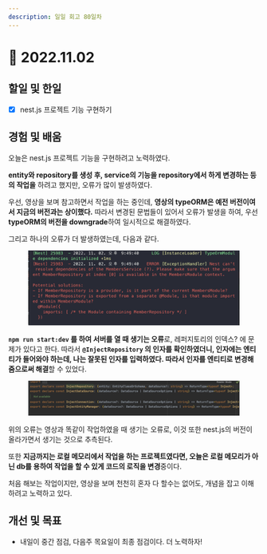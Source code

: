 ```yaml
---
description: 일일 회고 80일차
---
```


# 🥲 2022.11.02

## 할일 및 한일&#x20;

* [x] nest.js 프로젝트 기능 구현하기&#x20;

## 경험 및 배움&#x20;

오늘은 nest.js 프로젝트 기능을 구현하려고 노력하였다.

**entity와 repository를 생성 후, service의 기능을 repository에서 하게 변경하는 등의 작업을** 하려고 했지만, 오류가 많이 발생하였다.

우선, 영상을 보며 참고하면서 작업을 하는 중인데, **영상의 typeORM은 예전 버전이여서 지금의 버전과는 상이했다.** 따라서 변경된 문법들이 있어서 오류가 발생을 하여, 우선 **typeORM의 버전을 downgrade**하여 일시적으로 해결하였다.

그리고 하나의 오류가 더 발생하였는데, 다음과 같다.

<figure><img src="../.gitbook/assets/image (2) (1).png" alt=""><figcaption></figcaption></figure>

**`npm run start:dev` 를 하여 서버를 열 때 생기는 오류**로, 레퍼지토리의 인덱스? 에 문제가 있다고 한다. 따라서 **`@InjectRepository` 의 인자를 확인하였더니, 인자에는 엔티티가 들어와야 하는데, 나는 잘못된 인자를 입력하였다. 따라서 인자를 엔티티로 변경해줌으로써 해결**할 수 있었다.

<figure><img src="../.gitbook/assets/image (3).png" alt=""><figcaption></figcaption></figure>

위의 오류는 영상과 똑같이 작업하였을 때 생기는 오류로, 이것 또한 nest.js의 버전이 올라가면서 생기는 것으로 추측된다.

또한 **지금까지는 로컬 메모리에서 작업을 하는 프로젝트였다면, 오늘은 로컬 메모리가 아닌 db를 용하여 작업을 할 수 있게 코드의 로직을 변경**중이다.

처음 해보는 작업이지만, 영상을 보며 천천히 혼자 다 할수는 없어도, 개념을 잡고 이해하려고 노력하고 있다.

## 개선 및 목표&#x20;

* 내일이 중간 점검, 다음주 목요일이 최종 점검이다. 더 노력하자!&#x20;
